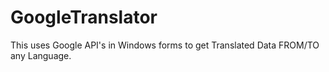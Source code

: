 # GoogleTranslator
This uses Google API's in Windows forms to get Translated Data FROM/TO any Language.
